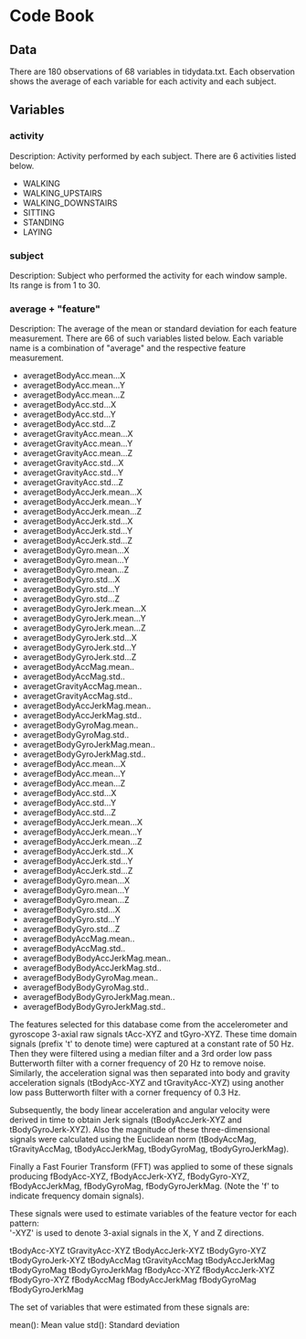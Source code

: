 # Code Book

## Data
There are 180 observations of 68 variables in tidydata.txt. Each observation shows the average of each variable for each activity and each subject.

## Variables
### activity
Description: Activity performed by each subject. There are 6 activities listed below.
* WALKING
* WALKING_UPSTAIRS
* WALKING_DOWNSTAIRS
* SITTING
* STANDING
* LAYING

### subject
Description: Subject who performed the activity for each window sample. Its range is from 1 to 30.

### average + "feature"
Description: The average of the mean or standard deviation for each feature measurement. There are 66 of such variables listed below. Each variable name is a combination of "average" and the respective feature measurement.
* averagetBodyAcc.mean...X
* averagetBodyAcc.mean...Y
* averagetBodyAcc.mean...Z
* averagetBodyAcc.std...X
* averagetBodyAcc.std...Y
* averagetBodyAcc.std...Z
* averagetGravityAcc.mean...X
* averagetGravityAcc.mean...Y
* averagetGravityAcc.mean...Z
* averagetGravityAcc.std...X
* averagetGravityAcc.std...Y
* averagetGravityAcc.std...Z
* averagetBodyAccJerk.mean...X
* averagetBodyAccJerk.mean...Y
* averagetBodyAccJerk.mean...Z
* averagetBodyAccJerk.std...X
* averagetBodyAccJerk.std...Y
* averagetBodyAccJerk.std...Z
* averagetBodyGyro.mean...X
* averagetBodyGyro.mean...Y
* averagetBodyGyro.mean...Z
* averagetBodyGyro.std...X
* averagetBodyGyro.std...Y
* averagetBodyGyro.std...Z
* averagetBodyGyroJerk.mean...X
* averagetBodyGyroJerk.mean...Y
* averagetBodyGyroJerk.mean...Z
* averagetBodyGyroJerk.std...X
* averagetBodyGyroJerk.std...Y
* averagetBodyGyroJerk.std...Z
* averagetBodyAccMag.mean..
* averagetBodyAccMag.std..
* averagetGravityAccMag.mean..
* averagetGravityAccMag.std..
* averagetBodyAccJerkMag.mean..
* averagetBodyAccJerkMag.std..
* averagetBodyGyroMag.mean..
* averagetBodyGyroMag.std..
* averagetBodyGyroJerkMag.mean..
* averagetBodyGyroJerkMag.std..
* averagefBodyAcc.mean...X
* averagefBodyAcc.mean...Y
* averagefBodyAcc.mean...Z
* averagefBodyAcc.std...X
* averagefBodyAcc.std...Y
* averagefBodyAcc.std...Z
* averagefBodyAccJerk.mean...X
* averagefBodyAccJerk.mean...Y
* averagefBodyAccJerk.mean...Z
* averagefBodyAccJerk.std...X
* averagefBodyAccJerk.std...Y
* averagefBodyAccJerk.std...Z
* averagefBodyGyro.mean...X
* averagefBodyGyro.mean...Y
* averagefBodyGyro.mean...Z
* averagefBodyGyro.std...X
* averagefBodyGyro.std...Y
* averagefBodyGyro.std...Z
* averagefBodyAccMag.mean..
* averagefBodyAccMag.std..
* averagefBodyBodyAccJerkMag.mean..
* averagefBodyBodyAccJerkMag.std..
* averagefBodyBodyGyroMag.mean..
* averagefBodyBodyGyroMag.std..
* averagefBodyBodyGyroJerkMag.mean..
* averagefBodyBodyGyroJerkMag.std..

The features selected for this database come from the accelerometer and gyroscope 3-axial raw signals tAcc-XYZ and tGyro-XYZ. These time domain signals (prefix 't' to denote time) were captured at a constant rate of 50 Hz. Then they were filtered using a median filter and a 3rd order low pass Butterworth filter with a corner frequency of 20 Hz to remove noise. Similarly, the acceleration signal was then separated into body and gravity acceleration signals (tBodyAcc-XYZ and tGravityAcc-XYZ) using another low pass Butterworth filter with a corner frequency of 0.3 Hz. 

Subsequently, the body linear acceleration and angular velocity were derived in time to obtain Jerk signals (tBodyAccJerk-XYZ and tBodyGyroJerk-XYZ). Also the magnitude of these three-dimensional signals were calculated using the Euclidean norm (tBodyAccMag, tGravityAccMag, tBodyAccJerkMag, tBodyGyroMag, tBodyGyroJerkMag). 

Finally a Fast Fourier Transform (FFT) was applied to some of these signals producing fBodyAcc-XYZ, fBodyAccJerk-XYZ, fBodyGyro-XYZ, fBodyAccJerkMag, fBodyGyroMag, fBodyGyroJerkMag. (Note the 'f' to indicate frequency domain signals). 

These signals were used to estimate variables of the feature vector for each pattern:  
'-XYZ' is used to denote 3-axial signals in the X, Y and Z directions.

tBodyAcc-XYZ
tGravityAcc-XYZ
tBodyAccJerk-XYZ
tBodyGyro-XYZ
tBodyGyroJerk-XYZ
tBodyAccMag
tGravityAccMag
tBodyAccJerkMag
tBodyGyroMag
tBodyGyroJerkMag
fBodyAcc-XYZ
fBodyAccJerk-XYZ
fBodyGyro-XYZ
fBodyAccMag
fBodyAccJerkMag
fBodyGyroMag
fBodyGyroJerkMag

The set of variables that were estimated from these signals are: 

mean(): Mean value
std(): Standard deviation
